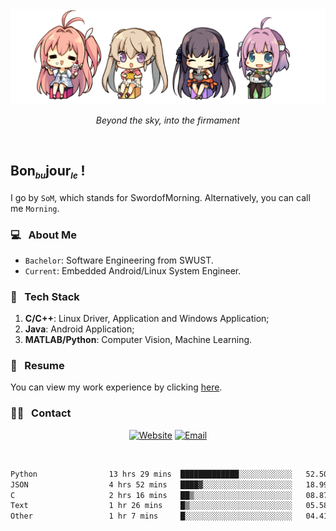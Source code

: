 <img src="./pic/Aokana.png">
<p align="center"><em>Beyond the sky, into the firmament</em></p>

<br/>

## Bon<sub><em><font size=2>bu</font></em></sub>jour<sub><em><font size=2>le</font></em></sub> !

I go by `SoM`, which stands for SwordofMorning. Alternatively, you can call me `Morning`.

### 💻 &nbsp; About Me

- `Bachelor`: Software Engineering from SWUST.
- `Current`: Embedded Android/Linux System Engineer.

### 🔧 &nbsp; Tech Stack

1. **C/C++**: Linux Driver, Application and Windows Application;
2. **Java**: Android Application;
3. **MATLAB/Python**: Computer Vision, Machine Learning.

### 📝 &nbsp; Resume

You can view my work experience by clicking <a href="https://swordofmorning.com/index.php/contact/">here</a>.

### 🤝🏻 &nbsp; Contact

<p align="center">
<a href="https://swordofmorning.com/"><img alt="Website" src="https://img.shields.io/badge/Website-swordofmorning.com-blue?style=flat-square&logo=google-chrome"></a>
<a href="mailto:master@xiaojintao.email
"><img alt="Email" src="https://img.shields.io/badge/Email-master@xiaojintao.email-blue?style=flat-square&logo=gmail"></a>
</p>

<br/>

<!--START_SECTION:waka-->

```txt
Python                13 hrs 29 mins  █████████████░░░░░░░░░░░░   52.50 %
JSON                  4 hrs 52 mins   ████▓░░░░░░░░░░░░░░░░░░░░   18.99 %
C                     2 hrs 16 mins   ██▒░░░░░░░░░░░░░░░░░░░░░░   08.87 %
Text                  1 hr 26 mins    █▒░░░░░░░░░░░░░░░░░░░░░░░   05.58 %
Other                 1 hr 7 mins     █░░░░░░░░░░░░░░░░░░░░░░░░   04.41 %
```

<!--END_SECTION:waka-->
